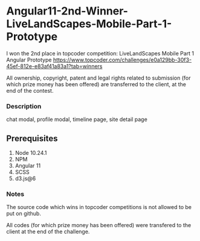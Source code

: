 # Angular11-2nd-Winner-LiveLandScapes-Mobile-Part-1-Prototype
 
I won the 2nd place in topcoder competition:
LiveLandScapes Mobile Part 1 Angular Prototype
https://www.topcoder.com/challenges/e0a129bb-30f3-45ef-812e-e83af41a83a1?tab=winners

All ownership, copyright, patent and legal rights related to submission (for which prize money has been offered) are transferred to the client, at the end of the contest.  

### Description
chat modal, profile modal, timeline page, site detail page

## Prerequisites
1. Node 10.24.1
2. NPM
3. Angular 11
4. SCSS
5. d3.js@6

### Notes

The source code which wins in topcoder competitions is not allowed to be put on github.

All codes  (for which prize money has been offered)  were transfered to the client at the end of the challenge.
